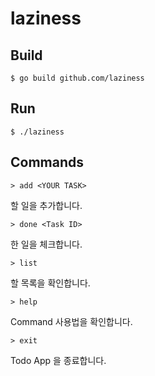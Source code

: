 # laziness

## Build

```
$ go build github.com/laziness
```

## Run

```
$ ./laziness
```

## Commands
```
> add <YOUR TASK>
```
할 일을 추가합니다.


```
> done <Task ID>
```
한 일을 체크합니다.


```
> list
```
할 목록을 확인합니다.


```
> help
```
Command 사용법을 확인합니다.


```
> exit
```
Todo App 을 종료합니다. 
